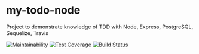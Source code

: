 # my-todo-node
Project to demonstrate knowledge of TDD with Node, Express, PostgreSQL, Sequelize, Travis

[![Maintainability](https://api.codeclimate.com/v1/badges/0d7dc8e1aa3711309997/maintainability)](https://codeclimate.com/github/jsamchineme/my-todo-node/maintainability)  [![Test Coverage](https://api.codeclimate.com/v1/badges/0d7dc8e1aa3711309997/test_coverage)](https://codeclimate.com/github/jsamchineme/my-todo-node/test_coverage)  [![Build Status](https://travis-ci.org/jsamchineme/my-todo-node.svg?branch=master)](https://travis-ci.org/jsamchineme/my-todo-node)
